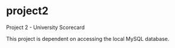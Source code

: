 # project2
Project 2 - University Scorecard

This project is dependent on accessing the local MySQL database.
